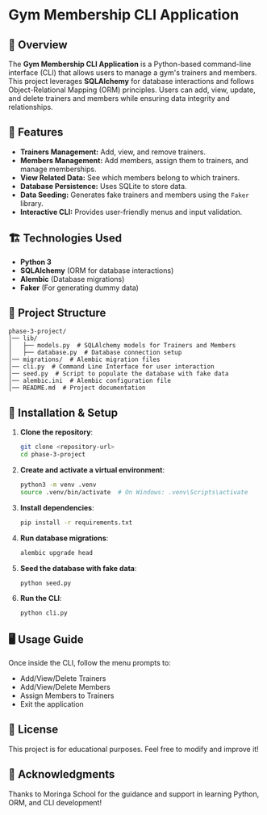 # Gym Membership CLI Application

## 📌 Overview
The **Gym Membership CLI Application** is a Python-based command-line interface (CLI) that allows users to manage a gym's trainers and members. This project leverages **SQLAlchemy** for database interactions and follows Object-Relational Mapping (ORM) principles. Users can add, view, update, and delete trainers and members while ensuring data integrity and relationships.

## 🚀 Features
- **Trainers Management:** Add, view, and remove trainers.
- **Members Management:** Add members, assign them to trainers, and manage memberships.
- **View Related Data:** See which members belong to which trainers.
- **Database Persistence:** Uses SQLite to store data.
- **Data Seeding:** Generates fake trainers and members using the `Faker` library.
- **Interactive CLI:** Provides user-friendly menus and input validation.

## 🏗️ Technologies Used
- **Python 3**
- **SQLAlchemy** (ORM for database interactions)
- **Alembic** (Database migrations)
- **Faker** (For generating dummy data)

## 📂 Project Structure
```
phase-3-project/
│── lib/
│   ├── models.py  # SQLAlchemy models for Trainers and Members
│   ├── database.py  # Database connection setup
│── migrations/  # Alembic migration files
│── cli.py  # Command Line Interface for user interaction
│── seed.py  # Script to populate the database with fake data
│── alembic.ini  # Alembic configuration file
│── README.md  # Project documentation
```

## 🔧 Installation & Setup
1. **Clone the repository**:
   ```sh
   git clone <repository-url>
   cd phase-3-project
   ```

2. **Create and activate a virtual environment**:
   ```sh
   python3 -m venv .venv
   source .venv/bin/activate  # On Windows: .venv\Scripts\activate
   ```

3. **Install dependencies**:
   ```sh
   pip install -r requirements.txt
   ```

4. **Run database migrations**:
   ```sh
   alembic upgrade head
   ```

5. **Seed the database with fake data**:
   ```sh
   python seed.py
   ```

6. **Run the CLI**:
   ```sh
   python cli.py
   ```

## 🖥️ Usage Guide
Once inside the CLI, follow the menu prompts to:
- Add/View/Delete Trainers
- Add/View/Delete Members
- Assign Members to Trainers
- Exit the application



## 📜 License
This project is for educational purposes. Feel free to modify and improve it!

## 🙌 Acknowledgments
Thanks to Moringa School for the guidance and support in learning Python, ORM, and CLI development!



